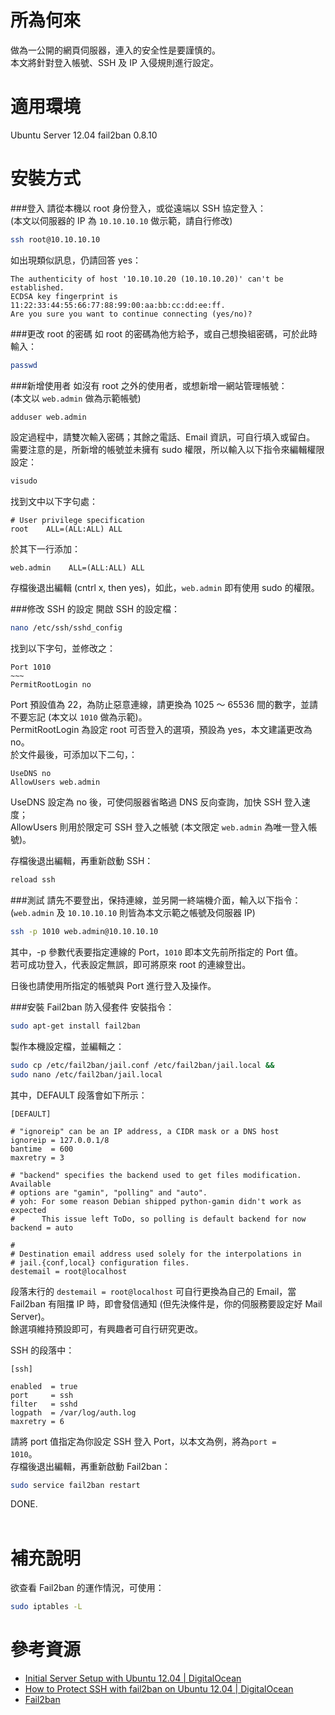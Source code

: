 所為何來
=
做為一公開的網頁伺服器，連入的安全性是要謹慎的。  
本文將針對登入帳號、SSH 及 IP 入侵規則進行設定。

適用環境
=
Ubuntu Server 12.04
fail2ban 0.8.10

安裝方式
=
###登入
請從本機以 root 身份登入，或從遠端以 SSH 協定登入：  
(本文以伺服器的 IP 為 <code>10.10.10.10</code> 做示範，請自行修改)
```bash
ssh root@10.10.10.10
```
如出現類似訊息，仍請回答 yes：
```text
The authenticity of host '10.10.10.20 (10.10.10.20)' can't be established.
ECDSA key fingerprint is 11:22:33:44:55:66:77:88:99:00:aa:bb:cc:dd:ee:ff.
Are you sure you want to continue connecting (yes/no)?
```

###更改 root 的密碼
如 root 的密碼為他方給予，或自己想換組密碼，可於此時輸入：
```bash
passwd
```

###新增使用者
如沒有 root 之外的使用者，或想新增一網站管理帳號：  
(本文以 <code>web.admin</code> 做為示範帳號)
```bash
adduser web.admin
```
設定過程中，請雙次輸入密碼；其餘之電話、Email 資訊，可自行填入或留白。
需要注意的是，所新增的帳號並未擁有 sudo 權限，所以輸入以下指令來編輯權限設定：
```bash
visudo
```
找到文中以下字句處：
```text
# User privilege specification
root    ALL=(ALL:ALL) ALL
```
於其下一行添加：
```text
web.admin    ALL=(ALL:ALL) ALL
```
存檔後退出編輯 (cntrl x, then yes)，如此，<code>web.admin</code> 即有使用 sudo 的權限。

###修改 SSH 的設定
開啟 SSH 的設定檔：
```bash
nano /etc/ssh/sshd_config
```
找到以下字句，並修改之：
```text
Port 1010
~~~
PermitRootLogin no
```
Port 預設值為 22，為防止惡意連線，請更換為 1025 ～ 65536 間的數字，並請不要忘記 (本文以 <code>1010</code> 做為示範)。  
PermitRootLogin 為設定 root 可否登入的選項，預設為 yes，本文建議更改為 no。  
於文件最後，可添加以下二句，：
```text
UseDNS no
AllowUsers web.admin
```
UseDNS 設定為 no 後，可使伺服器省略過 DNS 反向查詢，加快 SSH 登入速度；  
AllowUsers 則用於限定可 SSH 登入之帳號 (本文限定 <code>web.admin</code> 為唯一登入帳號)。
  
存檔後退出編輯，再重新啟動 SSH：
```bash
reload ssh
```

###測試
請先不要登出，保持連線，並另開一終端機介面，輸入以下指令：
(<code>web.admin</code> 及 <code>10.10.10.10</code> 則皆為本文示範之帳號及伺服器 IP)
```bash
ssh -p 1010 web.admin@10.10.10.10
```
其中，-p 參數代表要指定連線的 Port，<code>1010</code> 即本文先前所指定的 Port 值。  
若可成功登入，代表設定無誤，即可將原來 root 的連線登出。  
  
日後也請使用所指定的帳號與 Port 進行登入及操作。

###安裝 Fail2ban 防入侵套件
安裝指令：
```bash
sudo apt-get install fail2ban
```
製作本機設定檔，並編輯之：
```bash
sudo cp /etc/fail2ban/jail.conf /etc/fail2ban/jail.local &&
sudo nano /etc/fail2ban/jail.local
```
其中，DEFAULT 段落會如下所示：
```text
[DEFAULT]

# "ignoreip" can be an IP address, a CIDR mask or a DNS host
ignoreip = 127.0.0.1/8
bantime  = 600
maxretry = 3

# "backend" specifies the backend used to get files modification. Available
# options are "gamin", "polling" and "auto".
# yoh: For some reason Debian shipped python-gamin didn't work as expected
#      This issue left ToDo, so polling is default backend for now
backend = auto

#
# Destination email address used solely for the interpolations in
# jail.{conf,local} configuration files.
destemail = root@localhost

```
段落末行的 <code>destemail = root@localhost</code> 可自行更換為自己的 Email，當 Fail2ban 有阻擋 IP 時，即會發信通知 (但先決條件是，你的伺服務要設定好 Mail Server)。  
餘選項維持預設即可，有興趣者可自行研究更改。  
  
SSH 的段落中：
```text
[ssh]

enabled  = true
port     = ssh
filter   = sshd
logpath  = /var/log/auth.log
maxretry = 6
```
請將 port 值指定為你設定 SSH 登入 Port，以本文為例，將為<code>port = 1010</code>。  
存檔後退出編輯，再重新啟動 Fail2ban：
```bash
sudo service fail2ban restart
```
  
DONE.
<br>
<br>

補充說明
=
欲查看 Fail2ban 的運作情況，可使用：
```bash
sudo iptables -L
```

參考資源
=
* [Initial Server Setup with Ubuntu 12.04 | DigitalOcean](https://www.digitalocean.com/community/articles/initial-server-setup-with-ubuntu-12-04)
* [How to Protect SSH with fail2ban on Ubuntu 12.04 | DigitalOcean](https://www.digitalocean.com/community/articles/how-to-protect-ssh-with-fail2ban-on-ubuntu-12-04)
* [Fail2ban](http://www.fail2ban.org/wiki/index.php/Main_Page)

